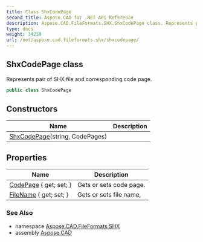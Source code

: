 ```yaml
---
title: Class ShxCodePage
second_title: Aspose.CAD for .NET API Reference
description: Aspose.CAD.FileFormats.SHX.ShxCodePage class. Represents pair of SHX file and corresponding code page
type: docs
weight: 34250
url: /net/aspose.cad.fileformats.shx/shxcodepage/
---
```

## ShxCodePage class

Represents pair of SHX file and corresponding code page.

```csharp
public class ShxCodePage
```

## Constructors

| Name | Description |
| --- | --- |
| [ShxCodePage](shxcodepage/)(string, CodePages) |  |

## Properties

| Name | Description |
| --- | --- |
| [CodePage](../../aspose.cad.fileformats.shx/shxcodepage/codepage/) { get; set; } | Gets or sets code page. |
| [FileName](../../aspose.cad.fileformats.shx/shxcodepage/filename/) { get; set; } | Gets or sets file name, |

### See Also

* namespace [Aspose.CAD.FileFormats.SHX](../../aspose.cad.fileformats.shx/)
* assembly [Aspose.CAD](../../)


